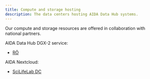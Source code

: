 ```yaml
---
title: Compute and storage hosting
description: The data centers hosting AIDA Data Hub systems.
---
```

Our compute and storage resources are offered in collaboration with national partners.

AIDA Data Hub DGX-2 service:
* [RÖ](https://regionostergotland.se)

AIDA Nextcloud:
* [SciLifeLab DC](https://scilifelab.se/data)
